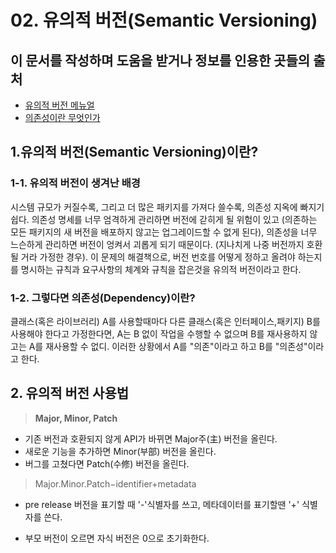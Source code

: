 # 02. 유의적 버전(Semantic Versioning)

## 이 문서를 작성하며 도움을 받거나 정보를 인용한 곳들의 출처
  - [유의적 버전 메뉴얼](https://semver.org/lang/ko/)
  - [의존성이란 무엇인가](http://tutorials.jenkov.com/ood/understanding-dependencies.html#:~:text=What%20is%20a%20Dependency%3F,is%20called%20the%20%22dependency%22)
  
## 1.유의적 버전(Semantic Versioning)이란?
### 1-1. 유의적 버전이 생겨난 배경
시스템 규모가 커질수록, 그리고 더 많은 패키지를 가져다 쓸수록, 의존성 지옥에 빠지기 쉽다.
의존성 명세를 너무 엄격하게 관리하면 버전에 갇히게 될 위험이 있고
(의존하는 모든 패키지의 새 버전을 배포하지 않고는 업그레이드할 수 없게 된다),
의존성을 너무 느슨하게 관리하면 버전이 엉켜서 괴롭게 되기 때문이다.
(지나치게 나중 버전까지 호환될 거라 가정한 경우).
이 문제의 해결책으로, 버전 번호를 어떻게 정하고 올려야 하는지를 명시하는 규칙과 요구사항의 체계와 규칙을 잡은것을 유의적 버전이라고 한다.

### 1-2. 그렇다면 의존성(Dependency)이란?
클래스(혹은 라이브러리) A를 사용할때마다
다른 클래스(혹은 인터페이스,패키지) B를 사용해야 한다고 가정한다면,
A는 B 없이 작업을 수행할 수 없으며 B를 재사용하지 않고는 A를 재사용할 수 없디.
이러한 상황에서 A를 "의존"이라고 하고 B를 "의존성"이라고 한다.

## 2. 유의적 버전 사용법
> **Major, Minor, Patch**
- 기존 버전과 호환되지 않게 API가 바뀌면 Major주(主) 버전을 올린다.
- 새로운 기능을 추가하면 Minor(부部) 버전을 올린다.
- 버그를 고쳤다면 Patch(수修) 버전을 올린다.

> Major.Minor.Patch−identifier+metadata
- pre release 버전을 표기할 때 '-'식별자를 쓰고, 메타데이터를 표기할땐 '+' 식별자를 쓴다.

- 부모 버전이 오르면 자식 버전은 0으로 초기화한다.